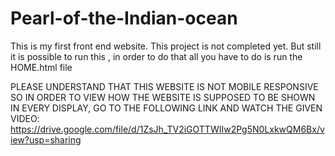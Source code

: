 # Pearl-of-the-Indian-ocean
This is my first front end website. This project is not completed yet. But still it is possible to run this , in order to do that all you have to do is run the HOME.html file

PLEASE UNDERSTAND THAT THIS WEBSITE IS NOT MOBILE RESPONSIVE SO IN ORDER TO VIEW HOW THE WEBSITE IS SUPPOSED TO BE SHOWN IN EVERY DISPLAY, GO TO THE FOLLOWING LINK AND WATCH THE GIVEN VIDEO:
https://drive.google.com/file/d/1ZsJh_TV2iGOTTWIIw2Pg5N0LxkwQM6Bx/view?usp=sharing
